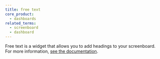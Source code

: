 ```yaml
---
title: free text
core_product:
  - dashboards
related_terms:
  - screenboard
  - dashboard
---
```

Free text is a widget that allows you to add headings to your screenboard. For more information, <a href="/dashboards/widgets/annotations_embeds/free_text/">see the documentation</a>.